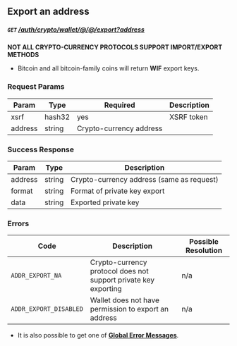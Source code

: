 ## Export an address
##### `GET`  [/auth/crypto/wallet/@/@/export?address]()

**NOT ALL CRYPTO-CURRENCY PROTOCOLS SUPPORT IMPORT/EXPORT METHODS**

* Bitcoin and all bitcoin-family coins will return **WIF** export keys.

### Request Params

Param | Type | Required | Description
--- | --- | --- | ---
xsrf | hash32 | yes | XSRF token
address | string  | Crypto-currency address

### Success Response

Param | Type |  Description
--- | --- | --- 
address | string | Crypto-currency address (same as request)
format | string | Format of private key export
data | string | Exported private key

### Errors

Code | Description| Possible Resolution
--- | --- | ---
`ADDR_EXPORT_NA` | Crypto-currency protocol does not support private key exporting | n/a
`ADDR_EXPORT_DISABLED` | Wallet does not have permission to export an address | n/a

* It is also possible to get one of [**Global Error Messages**](../../../../README.md#global-error-messages).